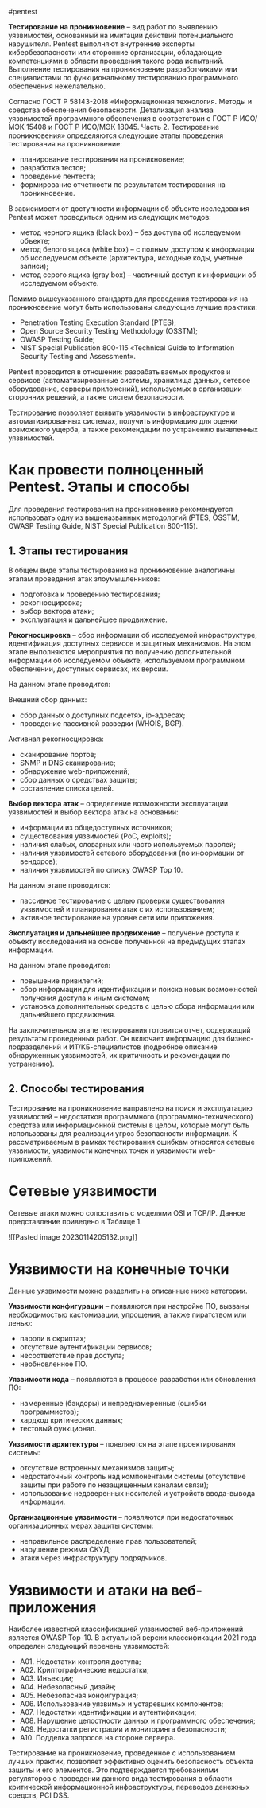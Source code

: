 #pentest

**Тестирование на проникновение** – вид работ по выявлению уязвимостей, основанный на имитации действий потенциального нарушителя. Pentest выполняют внутренние эксперты кибербезопасности или сторонние организации, обладающие компетенциями в области проведения такого рода испытаний. Выполнение тестирования на проникновение разработчиками или специалистами по функциональному тестированию программного обеспечения нежелательно.

Согласно ГОСТ Р 58143-2018 «Информационная технология. Методы и средства обеспечения безопасности. Детализация анализа уязвимостей программного обеспечения в соответствии с ГОСТ Р ИСО/МЭК 15408 и ГОСТ Р ИСО/МЭК 18045. Часть 2. Тестирование проникновения» определяются следующие этапы проведения тестирования на проникновение:

-   планирование тестирования на проникновение;
-   разработка тестов;
-   проведение пентеста;
-   формирование отчетности по результатам тестирования на проникновение.

В зависимости от доступности информации об объекте исследования Pentest может проводиться одним из следующих методов:

-   метод черного ящика (black box) – без доступа об исследуемом объекте;
-   метод белого ящика (white box) – с полным доступом к информации об исследуемом объекте (архитектура, исходные коды, учетные записи);
-   метод серого ящика (gray box) – частичный доступ к информации об исследуемом объекте.

Помимо вышеуказанного стандарта для проведения тестирования на проникновение могут быть использованы следующие лучшие практики:

-   Penetration Testing Execution Standard (PTES);
-   Open Source Security Testing Methodology (OSSTM);
-   OWASP Testing Guide;
-   NIST Special Publication 800-115 «Technical Guide to Information Security Testing and Assessment».

Pentest проводится в отношении: разрабатываемых продуктов и сервисов (автоматизированные системы, хранилища данных, сетевое оборудование, серверы приложений), используемых в организации сторонних решений, а также систем безопасности.

Тестирование позволяет выявить уязвимости в инфраструктуре и автоматизированных системах, получить информацию для оценки возможного ущерба, а также рекомендации по устранению выявленных уязвимостей.

# Как провести полноценный Pentest. Этапы и способы

Для проведения тестирования на проникновение рекомендуется использовать одну из вышеназванных методологий (PTES, OSSTM, OWASP Testing Guide, NIST Special Publication 800-115).

## 1. Этапы тестирования

В общем виде этапы тестирования на проникновение аналогичны этапам проведения атак злоумышленников:

-   подготовка к проведению тестирования;
-   рекогносцировка;
-   выбор вектора атаки;
-   эксплуатация и дальнейшее продвижение.

**Рекогносцировка** – сбор информации об исследуемой инфраструктуре, идентификация доступных сервисов и защитных механизмов. На этом этапе выполняются мероприятия по получению дополнительной информации об исследуемом объекте, используемом программном обеспечении, доступных сервисах, их версии.

На данном этапе проводится:

Внешний сбор данных:

-   сбор данных о доступных подсетях, ip-адресах;
-   проведение пассивной разведки (WHOIS, BGP).

Активная рекогносцировка:

-   сканирование портов;
-   SNMP и DNS сканирование;
-   обнаружение web-приложений;
-   сбор данных о средствах защиты;
-   составление списка целей.

**Выбор вектора атак** – определение возможности эксплуатации уязвимостей и выбор вектора атак на основании:

-   информации из общедоступных источников;
-   существования уязвимостей (PoC, exploits);
-   наличия слабых, словарных или часто используемых паролей;
-   наличия уязвимостей сетевого оборудования (по информации от вендоров);
-   наличия уязвимостей по списку OWASP Top 10.

На данном этапе проводится:

-   пассивное тестирование с целью проверки существования уязвимостей и планирования атак с их использованием;
-   активное тестирование на уровне сети или приложения.

**Эксплуатация и дальнейшее продвижение** – получение доступа к объекту исследования на основе полученной на предыдущих этапах информации.

На данном этапе проводится:

-   повышение привилегий;
-   сбор информации для идентификации и поиска новых возможностей получения доступа к иным системам;
-   установка дополнительных средств с целью сбора информации или дальнейшего продвижения.

На заключительном этапе тестирования готовится отчет, содержащий результаты проведенных работ. Он включает информацию для бизнес-подразделений и ИТ/КБ-специалистов (подробное описание обнаруженных уязвимостей, их критичность и рекомендации по устранению).

## 2. Способы тестирования

Тестирование на проникновение направлено на поиск и эксплуатацию уязвимостей – недостатков программного (программно-технического) средства или информационной системы в целом, которые могут быть использованы для реализации угроз безопасности информации. К рассматриваемым в рамках тестирования ошибкам относятся сетевые уязвимости, уязвимости конечных точек и уязвимости web-приложений.

# Сетевые уязвимости

Сетевые атаки можно сопоставить с моделями OSI и TCP/IP. Данное представление приведено в Таблице 1.

![[Pasted image 20230114205132.png]]

# Уязвимости на конечные точки

Данные уязвимости можно разделить на описанные ниже категории.

**Уязвимости конфигурации** – появляются при настройке ПО, вызваны необходимостью кастомизации, упрощения, а также пиратством или ленью:

-   пароли в скриптах;
-   отсутствие аутентификации сервисов;
-   несоответствие прав доступа;
-   необновленное ПО.

**Уязвимости кода** – появляются в процессе разработки или обновления ПО:

-   намеренные (бэкдоры) и непреднамеренные (ошибки программистов);
-   хардкод критических данных;
-   тестовый функционал.

**Уязвимости архитектуры** – появляются на этапе проектирования системы:

-   отсутствие встроенных механизмов защиты;
-   недостаточный контроль над компонентами системы (отсутствие защиты при работе по незащищенным каналам связи);
-   использование недоверенных носителей и устройств ввода-вывода информации.

**Организационные уязвимости** – появляются при недостаточных организационных мерах защиты системы:

-   неправильное распределение прав пользователей;
-   нарушение режима СКУД;
-   атаки через инфраструктуру подрядчиков.

# Уязвимости и атаки на веб-приложения

Наиболее известной классификацией уязвимостей веб-приложений является OWASP Top-10. В актуальной версии классификации 2021 года определен следующий перечень уязвимостей:

-   A01. Недостатки контроля доступа;
-   A02. Криптографические недостатки;
-   A03. Инъекции;
-   A04. Небезопасный дизайн;
-   A05. Небезопасная конфигурация;
-   A06. Использование уязвимых и устаревших компонентов;
-   A07. Недостатки идентификации и аутентификации;
-   A08. Нарушение целостности данных и программного обеспечения;
-   A09. Недостатки регистрации и мониторинга безопасности;
-   A10. Подделка запросов на стороне сервера.

Тестирование на проникновение, проведенное с использованием лучших практик, позволяет эффективно оценить безопасность объекта защиты и его элементов. Это подтверждается требованиями регуляторов о проведении данного вида тестирования в области критической информационной инфраструктуры, переводов денежных средств, PCI DSS.